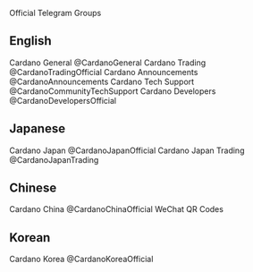 Official Telegram Groups

## English
Cardano General @CardanoGeneral
Cardano Trading @CardanoTradingOfficial
Cardano Announcements @CardanoAnnouncements
Cardano Tech Support @CardanoCommunityTechSupport
Cardano Developers @CardanoDevelopersOfficial

## Japanese
Cardano Japan @CardanoJapanOfficial
Cardano Japan Trading @CardanoJapanTrading

## Chinese
Cardano China @CardanoChinaOfficial
WeChat QR Codes

## Korean
Cardano Korea @CardanoKoreaOfficial
